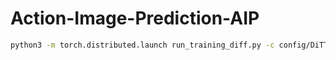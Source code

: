 # Action-Image-Prediction-AIP

```bash
python3 -m torch.distributed.launch run_training_diff.py -c config/DiTTrainerActScene/dit_mod_seq_scene.yaml -t DiTTrainerScene
```